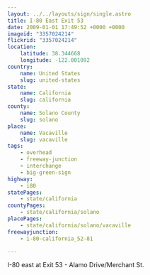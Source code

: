 ```yaml
---
layout: ../../layouts/sign/single.astro
title: I-80 East Exit 53
date: 2009-01-01 17:49:52 +0000 +0000
imageid: "3357024214"
flickrid: "3357024214"
location:
    latitude: 38.344668
    longitude: -122.001092
country:
    name: United States
    slug: united-states
state:
    name: California
    slug: california
county:
    name: Solano County
    slug: solano
place:
    name: Vacaville
    slug: vacaville
tags:
    - overhead
    - freeway-junction
    - interchange
    - big-green-sign
highway:
    - i80
statePages:
    - state/california
countyPages:
    - state/california/solano
placePages:
    - state/california/solano/vacaville
freewayjunction:
    - i-80-california_52-81

---
```

I-80 east at Exit 53 - Alamo Drive/Merchant St.
